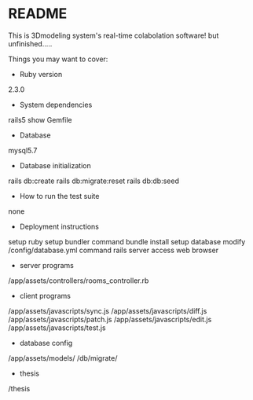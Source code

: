 # README

This is 3Dmodeling system's real-time colabolation software!
but unfinished.....

Things you may want to cover:

* Ruby version

2.3.0

* System dependencies

rails5
show Gemfile

* Database

mysql5.7

* Database initialization

rails db:create
rails db:migrate:reset
rails db:db:seed

* How to run the test suite

none

* Deployment instructions

setup ruby
setup bundler
command bundle install
setup database
modify /config/database.yml
command rails server
access web browser


* server programs

/app/assets/controllers/rooms_controller.rb

* client programs

/app/assets/javascripts/sync.js
/app/assets/javascripts/diff.js
/app/assets/javascripts/patch.js
/app/assets/javascripts/edit.js
/app/assets/javascripts/test.js


* database config

/app/assets/models/
/db/migrate/

* thesis

/thesis